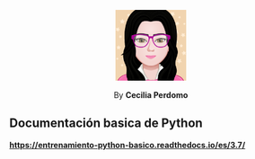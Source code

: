 <p align="center">
    <img src="myAvatar.png" width="25%">
</p>

<p align="center">
    By <b>Cecilia Perdomo<b>
</p>


## Documentación basica de Python
https://entrenamiento-python-basico.readthedocs.io/es/3.7/


